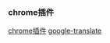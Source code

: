 

### chrome插件
[chrome插件](http://www.cnplugins.com/zhuanti/it-need-chromeplugins.html)
[google-translate](http://www.cnplugins.com/google/google-translate/)